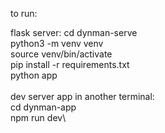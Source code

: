 to run:

flask server:
cd dynman-serve\
python3 -m venv venv\
source venv/bin/activate\
pip install -r requirements.txt\
python app\
\
dev server app in another terminal:\
cd dynman-app\
npm run dev\
